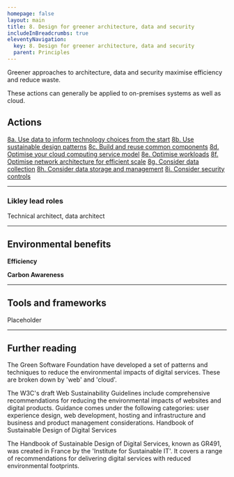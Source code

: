 ```yaml
---
homepage: false
layout: main
title: 8. Design for greener architecture, data and security
includeInBreadcrumbs: true
eleventyNavigation:
  key: 8. Design for greener architecture, data and security
  parent: Principles
---
```


Greener approaches to architecture, data and security maximise efficiency and reduce waste.

<div class="govuk-inset-text app-wcag-callout">
  <p class="govuk-body">These actions can generally be applied to on-premises systems as well as cloud.</p>
</div>

## Actions
[8a. Use data to inform technology choices from the start](/principles/actions/8a-use-data-to-inform-technology-choices-from-the-start)
[8b. Use sustainable design patterns](/principles/actions/8b-use-sustainable-design-patterns)
[8c. Build and reuse common components](/principles/actions/8c-build-and-reuse-common-components)
[8d. Optimise your cloud computing service model](/principles/actions/8d-optimise-your-cloud-computing-service-model)
[8e. Optimise workloads](principles/actions/8e-optimise-workloads)
[8f. Optimise network architecture for efficient scale](principles/actions/8f-optimise-network-architecture-for-efficient-scale)
[8g. Consider data collection](principles/actions/8g-consider-data-collection)
[8h. Consider data storage and management](principles/actions/8h-consider-data-storage-and-management)
[8i. Consider security controls](principles/actions/8i-consider-security-controls)

* * *

### Likley lead roles

Technical architect, data architect

* * *

## Environmental benefits

<p class="govuk-body"><strong class="govuk-tag">
  Efficiency
</strong></p>
<p class="govuk-body"><strong class="govuk-tag">
  Carbon Awareness
</strong></p>

* * *

## Tools and frameworks

Placeholder

* * *

## Further reading

The Green Software Foundation have developed a set of patterns and techniques to reduce the environmental impacts of digital services. These are broken down by 'web' and 'cloud'.

The W3C's draft Web Sustainability Guidelines include comprehensive recommendations for reducing the environmental impacts of websites and digital products. Guidance comes under the following categories: user experience design, web development, hosting and infrastructure and business and product management considerations.
Handbook of Sustainable Design of Digital Services

The Handbook of Sustainable Design of Digital Services, known as GR491, was created in France by the 'Institute for Sustainable IT'. It covers a range of recommendations for delivering digital services with reduced environmental footprints.



